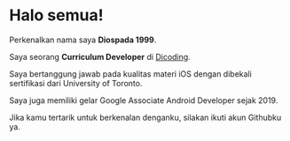 # Halo semua! 

Perkenalkan nama saya **Diospada 1999**.

Saya seorang **Curriculum Developer** di [Dicoding](https://www.dicoding.com/). 

Saya bertanggung jawab pada kualitas materi iOS dengan dibekali sertifikasi dari University of Toronto.

Saya juga memiliki gelar Google Associate Android Developer sejak 2019.

Jika kamu tertarik untuk berkenalan denganku, silakan ikuti akun Githubku ya.
